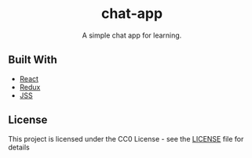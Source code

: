 <h1 align="center">chat-app</h1>
<p align="center">A simple chat app for learning.</p>

## Built With

* [React](https://reactjs.org/)
* [Redux](https://redux.js.org/)
* [JSS](https://cssinjs.org/)

## License

This project is licensed under the CC0 License - see the [LICENSE](LICENSE) file for details
